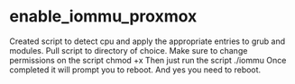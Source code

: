 # enable_iommu_proxmox
Created script to detect cpu and apply the appropriate entries to grub and modules.
Pull script to directory of choice. Make sure to change permissions on the script
chmod +x
Then just run the script 
./iommu
Once completed it will prompt you to reboot. And yes you need to reboot. 
